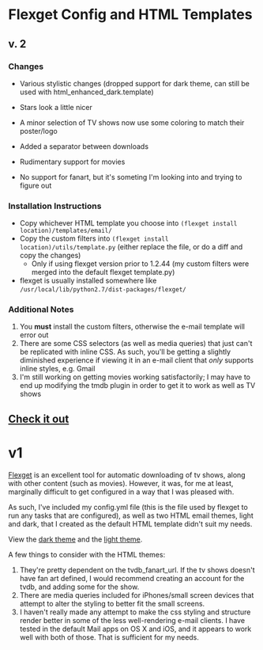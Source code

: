 # Flexget Config and HTML Templates

## v. 2

### Changes

- Various stylistic changes (dropped support for dark theme, can still be used with html_enhanced_dark.template)

 - Stars look a little nicer
 - A minor selection of TV shows now use some coloring to match their poster/logo
 - Added a separator between downloads
- Rudimentary support for movies
 - No support for fanart, but it's someting I'm looking into and trying to figure out

### Installation Instructions
- Copy whichever HTML template you choose into `(flexget install location)/templates/email/`
- Copy the custom filters into `(flexget install location)/utils/template.py` (either replace the file, or do a diff and copy the changes)
  - Only if using flexget version prior to 1.2.44 (my custom filters were merged into the default flexget template.py)
- flexget is usually installed somewhere like `/usr/local/lib/python2.7/dist-packages/flexget/`

### Additional Notes
1. You **must** install the custom filters, otherwise the e-mail template will error out
2. There are some CSS selectors (as well as media queries) that just can't be replicated with inline CSS. As such, you'll be getting a slightly diminished experience if viewing it in an e-mail client that *only* supports inline styles, e.g. Gmail
3. I'm still working on getting movies working satisfactorily; I may have to end up modifying the tmdb plugin in order to get it to work as well as TV shows

## [Check it out](http://dustinschau.com/drop/flexget/test-email.html)

# v1

[Flexget](http://flexget.com/) is an excellent tool for automatic downloading of tv shows, along with other content (such as movies). However, it was, for me at least, marginally difficult to get configured in a way that I was pleased with. 

As such, I've included my config.yml file (this is the file used by flexget to run any tasks that are configured), as well as two HTML email themes, light and dark, that I created as the default HTML template didn't suit my needs. 

View the [dark theme](http://jsfiddle.net/YLrd7/1/embedded/result/) and the [light theme](http://jsfiddle.net/YLrd7/2/embedded/result/). 

A few things to consider with the HTML themes: 

1. They're pretty dependent on the tvdb\_fanart\_url. If the tv shows doesn't have fan art defined, I would recommend creating an account for the tvdb, and adding some for the show.
2. There are media queries included for iPhones/small screen devices that attempt to alter the styling to better fit the small screens. 
3. I haven't really made any attempt to make the css styling and structure render better in some of the less well-rendering e-mail clients. I have tested in the default Mail apps on OS X and iOS, and it appears to work well with both of those. That is sufficient for my needs.
